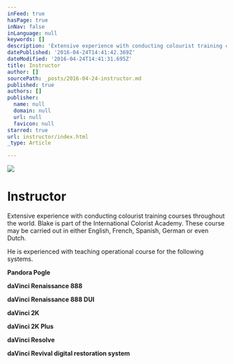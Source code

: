 ```yaml
---
inFeed: true
hasPage: true
inNav: false
inLanguage: null
keywords: []
description: 'Extensive experience with conducting colourist training courses throughout the world. Blake is part of the International Colorist Academy. These course may be carried out in either English, French, Spanish, German or even Dutch.'
datePublished: '2016-04-24T14:41:42.369Z'
dateModified: '2016-04-24T14:41:31.695Z'
title: Instructor
author: []
sourcePath: _posts/2016-04-24-instructor.md
published: true
authors: []
publisher:
  name: null
  domain: null
  url: null
  favicon: null
starred: true
url: instructor/index.html
_type: Article

---
```

![](https://the-grid-user-content.s3-us-west-2.amazonaws.com/ea263dcd-e6da-4c6c-8c3a-d1d98af1aa46.jpg)

# Instructor

Extensive experience with conducting colourist training courses throughout the world. Blake is part of the International Colorist Academy. These course may be carried out in either English, French, Spanish, German or even Dutch.

He is experienced with teaching operational course for the following systems.

**Pandora Pogle**

**daVinci Renaissance 888**

**daVinci Renaissance 888 DUI**

**daVinci 2K**

**daVinci 2K Plus**

**daVinci Resolve**

**daVinci Revival digital restoration system**